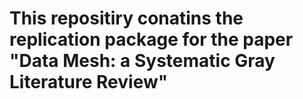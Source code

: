 # This repositiry conatins the replication package for the paper "Data Mesh: a Systematic Gray Literature Review"
